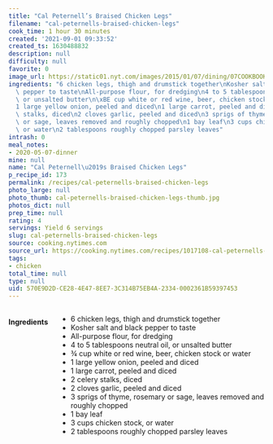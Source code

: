 ```yaml
---
title: "Cal Peternell’s Braised Chicken Legs"
filename: "cal-peternells-braised-chicken-legs"
cook_time: 1 hour 30 minutes
created: '2021-09-01 09:33:52'
created_ts: 1630488832
description: null
difficulty: null
favorite: 0
image_url: https://static01.nyt.com/images/2015/01/07/dining/07COOKBOOKTWELVERECIPES2/07COOKBOOKTWELVERECIPES2-articleLarge.jpg
ingredients: "6 chicken legs, thigh and drumstick together\nKosher salt and black\
  \ pepper to taste\nAll-purpose flour, for dredging\n4 to 5 tablespoons neutral oil,\
  \ or unsalted butter\n\xBE cup white or red wine, beer, chicken stock or water\n\
  1 large yellow onion, peeled and diced\n1 large carrot, peeled and diced\n2 celery\
  \ stalks, diced\n2 cloves garlic, peeled and diced\n3 sprigs of thyme, rosemary\
  \ or sage, leaves removed and roughly chopped\n1 bay leaf\n3 cups chicken stock,\
  \ or water\n2 tablespoons roughly chopped parsley leaves"
intrash: 0
meal_notes:
- 2020-05-07-dinner
mine: null
name: "Cal Peternell\u2019s Braised Chicken Legs"
p_recipe_id: 173
permalink: /recipes/cal-peternells-braised-chicken-legs
photo_large: null
photo_thumb: cal-peternells-braised-chicken-legs-thumb.jpg
photos_dict: null
prep_time: null
rating: 4
servings: Yield 6 servings
slug: cal-peternells-braised-chicken-legs
source: cooking.nytimes.com
source_url: https://cooking.nytimes.com/recipes/1017108-cal-peternells-braised-chicken-legs
tags:
- chicken
total_time: null
type: null
uid: 570E9D2D-CE28-4E47-8EE7-3C314B75EB4A-2334-0002361B59397453
---
```

<div class="columns large-7 small-12" id="writeup">	</div><!-- #writeup -->
</div><!-- #row-one -->
<div class="row" id="row-two">	<div class="columns large-4 small-12" id="ingredients"><h4>Ingredients</h4><div class="box box-ingredients content"><ul>
<li>6 chicken legs, thigh and drumstick together</li>
<li>Kosher salt and black pepper to taste</li>
<li>All-purpose flour, for dredging</li>
<li>4 to 5 tablespoons neutral oil, or unsalted butter</li>
<li>¾ cup white or red wine, beer, chicken stock or water</li>
<li>1 large yellow onion, peeled and diced</li>
<li>1 large carrot, peeled and diced</li>
<li>2 celery stalks, diced</li>
<li>2 cloves garlic, peeled and diced</li>
<li>3 sprigs of thyme, rosemary or sage, leaves removed and roughly chopped</li>
<li>1 bay leaf</li>
<li>3 cups chicken stock, or water</li>
<li>2 tablespoons roughly chopped parsley leaves</li>
</ul>
</div>	</div>	<div class="columns large-6 small-12" id="directions">	</div>